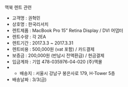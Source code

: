 맥북 렌트 관련


* 고객명 : 권혁민
* 상호명 : 한국리서치
* 렌트제품 : MacBook Pro 15” Retina Display / DVI 어댑터
* 렌트수량 : 각 2EA
* 렌트기간 : 2017.3.3 ~  2017.3.31
* 렌트비용 : 500,000원 (vat 포함) / 카드결제
* 보증금 : 200,000원 (반납시 전액환급) / 현금결제
* 입금계좌 : 기업 478-035976-04-020 (주)맥몰 
* * 배송지 : 서울시 강남구 봉은사로 179, H-Tower 5층
* 배송날짜 : 3/3(금)

